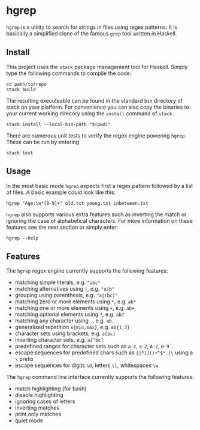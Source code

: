 # hgrep

```hgrep``` is a utility to search for strings in files using regex patterns. It is basically a simplified clone of the famous ```grep``` tool written in Haskell.

## Install

This project uses the ```stack``` package management tool for Haskell.
Simply type the following commands to compile the code:

```
cd path/to/repo
stack build
```

The resulting executeable can be found in the standard ```bin``` directory of stack on your platform. For convenience you can also copy the binaries to your current working direcory using the ```install``` command of ```stack```.

```
stack install --local-bin-path "$(pwd)"
```

There are numerous unit tests to verify the regex engine powering ```hgrep```. These can be run by entering

```
stack test
```

## Usage

In the most basic mode ```hgrep``` expects first a regex pattern followed by a list of files. A basic example could look like this:

```
hgrep "Age:\w*[0-9]+" old.txt young.txt inbetween.txt
```

```hgrep``` also supports various extra features such as inverting the match or ignoring the case of alphabetical characters. For more information on these features see the next section or simply enter:

```
hgrep --help
```

## Features

The ```hgrep``` regex engine currently supports the following features:

* matching simple literals, e.g. ```"abc"```
* matching alternatives using ```|```, e.g. ```"a|b"```
* grouping using parenthesis, e.g. ```"a|(bc)"```
* matching zero or more elements using ```*```, e.g. ```ab*```
* matching one or more elements using ```+```, e.g. ```ab+```
* matching optional elements using ```?```, e.g. ```ab?```
* matching any character using ```.```, e.g. ```ab.```
* generalised repetition ```x{min,max}```, e.g. ```ab{1,3}```
* character sets using brackets, e.g. ```a[bc]```
* inverting character sets, e.g. ```a[^bc]```
* predefined ranges for character sets such as ```a-z```, ```a-Z```, ```A-Z```, ```0-9```
* escape sequences for predefined chars such as ```{}?[]()+^$*.|\``` using a ```\``` prefix
* escape sequences for digits ```\d```, letters ```\l```, whitespaces ```\w```

The ```hgrep``` command line interface currently supports the following features:

* match highlighting (for bash)
* disable highlighting
* ignoring cases of letters
* inverting matches
* print only matches
* quiet mode
